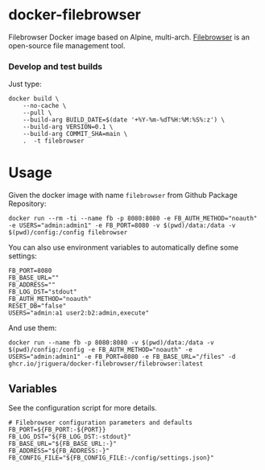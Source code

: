 # docker-filebrowser

Filebrowser Docker image based on Alpine, multi-arch.
[Filebrowser](https://github.com/filebrowser/filebrowser/) is an open-source file management tool.

### Develop and test builds

Just type:

```
docker build \
    --no-cache \
    --pull \
    --build-arg BUILD_DATE=$(date '+%Y-%m-%dT%H:%M:%S%:z') \
    --build-arg VERSION=0.1 \
    --build-arg COMMIT_SHA=main \
    .  -t filebrowser
```

# Usage

Given the docker image with name `filebrowser` from Github Package Repository:

```
docker run --rm -ti --name fb -p 8080:8080 -e FB_AUTH_METHOD="noauth" -e USERS="admin:admin1" -e FB_PORT=8080 -v $(pwd)/data:/data -v $(pwd)/config:/config filebrowser
```

You can also use environment variables to automatically define some settings:

```
FB_PORT=8080
FB_BASE_URL=""
FB_ADDRESS=""
FB_LOG_DST="stdout"
FB_AUTH_METHOD="noauth"
RESET_DB="false"
USERS="admin:a1 user2:b2:admin,execute"
```

And use them:

```
docker run --name fb -p 8080:8080 -v $(pwd)/data:/data -v $(pwd)/config:/config -e FB_AUTH_METHOD="noauth" -e USERS="admin:admin1" -e FB_PORT=8080 -e FB_BASE_URL="/files" -d ghcr.io/jriguera/docker-filebrowser/filebrowser:latest
```

## Variables

See the configuration script for more details.

```
# Filebrowser configuration parameters and defaults
FB_PORT=${FB_PORT:-${PORT}}
FB_LOG_DST="${FB_LOG_DST:-stdout}"
FB_BASE_URL="${FB_BASE_URL:-}"
FB_ADDRESS="${FB_ADDRESS:-}"
FB_CONFIG_FILE="${FB_CONFIG_FILE:-/config/settings.json}"
```
